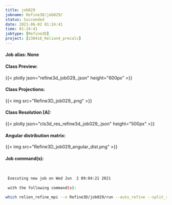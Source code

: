 ```yaml
---
title: job029
jobname: Refine3D/job029/
status: Succeeded
date: 2021-06-02 01:24:41
time: 01:24:41
jobtype: [Refine3D]
project: [230416_Relion4_precalc]
---
```


#### Job alias: None

#### Class Preview:
{{< plotly json="refine3d_job029_.json" height="600px" >}}
#### Class Projections:
{{< img src="Refine3D_job029_.png" >}}
#### Class Resolution [A]:
{{< plotly json="cls3d_res_refine3d_job029_.json" height="500px" >}}
#### Angular distribution matrix:
{{< img src="Refine3D_job029_angular_dist.png" >}}

#### Job command(s):

```bash

 
 Executing new job on Wed Jun  2 09:04:21 2021
 
 with the following command(s): 

which relion_refine_mpi --o Refine3D/job029/run --auto_refine --split_random_halves --i Polish/job028/shiny.star --ref Refine3D/job025/run_half1_class001_unfil.mrc --ini_high 8 --dont_combine_weights_via_disc --scratch_dir /ssd/scheres --pool 3 --pad 2  --skip_gridding  --ctf --particle_diameter 200 --flatten_solvent --zero_mask --solvent_mask MaskCreate/job020/mask.mrc --solvent_correct_fsc  --oversampling 1 --healpix_order 2 --auto_local_healpix_order 4 --offset_range 5 --offset_step 2 --sym D2 --low_resol_join_halves 40 --norm --scale  --j 6 --gpu "4:5:6:7"  --pipeline_control Refine3D/job029/
 
 


